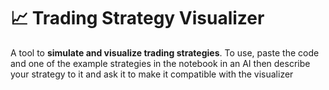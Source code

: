# 📈 Trading Strategy Visualizer

A tool to **simulate and visualize trading strategies**.
To use, paste the code and one of the example strategies in the notebook in an AI then describe your strategy to it and ask it to make it compatible with the visualizer
